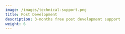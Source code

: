 ```yaml
---
image: /images/technical-support.png
title: Post Development
description: 3-months free post development support
weight: 6
---
```

